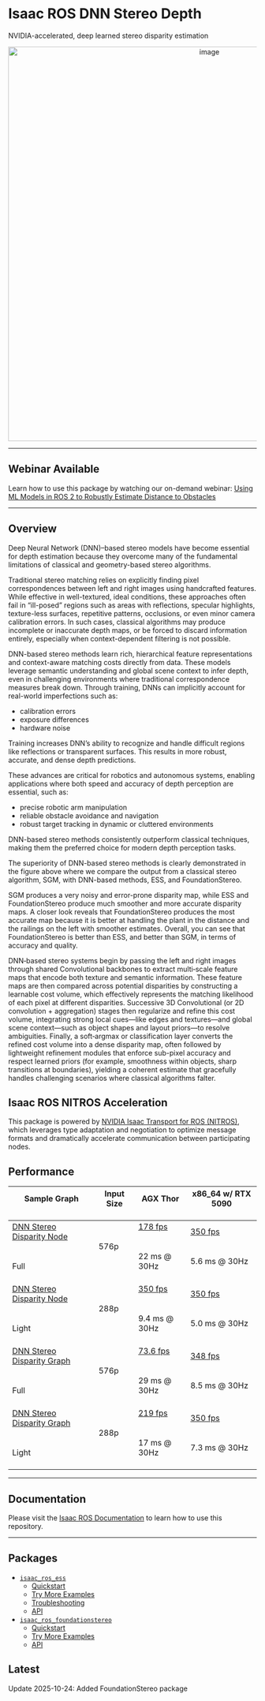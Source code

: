 # Isaac ROS DNN Stereo Depth

NVIDIA-accelerated, deep learned stereo disparity estimation

<div align="center"><a class="reference internal image-reference" href="https://media.githubusercontent.com/media/NVIDIA-ISAAC-ROS/.github/release-4.0/resources/isaac_ros_docs/repositories_and_packages/isaac_ros_dnn_stereo_depth/ess3.0_conf0_r2b_storage_576p.gif/"><img alt="image" src="https://media.githubusercontent.com/media/NVIDIA-ISAAC-ROS/.github/release-4.0/resources/isaac_ros_docs/repositories_and_packages/isaac_ros_dnn_stereo_depth/ess3.0_conf0_r2b_storage_576p.gif/" width="800px"/></a></div>

---

## Webinar Available

Learn how to use this package by watching our on-demand webinar:
[Using ML Models in ROS 2 to Robustly Estimate Distance to Obstacles](https://gateway.on24.com/wcc/experience/elitenvidiabrill/1407606/3998202/isaac-ros-webinar-series)

---

## Overview

Deep Neural Network (DNN)–based stereo models have become essential for depth estimation because they
overcome many of the fundamental limitations of classical and geometry-based stereo algorithms.

Traditional
stereo matching relies on explicitly finding pixel correspondences between left and right images using
handcrafted features. While effective in well-textured, ideal conditions, these approaches often fail in
“ill-posed” regions such as areas with reflections, specular highlights, texture-less surfaces, repetitive
patterns, occlusions, or even minor camera calibration errors. In such cases, classical algorithms may
produce incomplete or inaccurate depth maps, or be forced to discard information entirely, especially
when context-dependent filtering is not possible.

DNN-based stereo methods learn rich, hierarchical feature representations and context-aware
matching costs directly from data. These models
leverage semantic understanding and global scene context to infer depth, even in challenging environments
where traditional correspondence measures break down. Through training, DNNs can implicitly account for
real-world imperfections such as:

* calibration errors
* exposure differences
* hardware noise

Training increases DNN’s ability to
recognize and handle difficult regions like reflections or transparent surfaces. This results in more
robust, accurate, and dense depth predictions.

These advances are critical for robotics and autonomous
systems, enabling applications where both speed and accuracy
of depth perception are essential, such as:

* precise robotic arm manipulation
* reliable obstacle avoidance and navigation
* robust target tracking in dynamic or cluttered environments

DNN-based stereo methods consistently outperform classical techniques,
making them the preferred choice for modern depth perception tasks.

The superiority of DNN-based stereo methods is clearly demonstrated in the figure above where we compare
the output from a classical stereo algorithm, SGM, with DNN-based methods, ESS, and FoundationStereo.

SGM
produces a very noisy and error-prone disparity map, while ESS and FoundationStereo produce much smoother
and more accurate disparity maps. A closer look reveals that FoundationStereo produces the most accurate
map because it is better at handling  the plant in the distance and the railings on the left with smoother
estimates. Overall, you can see that FoundationStereo is better than ESS, and better than SGM, in terms of accuracy and quality.

DNN‐based stereo systems begin by passing the left and right images through shared
Convolutional backbones to extract multi‐scale feature maps that encode both texture and semantic
information. These feature maps are then compared across potential disparities by constructing
a learnable cost volume, which effectively represents the matching likelihood of each pixel at different
disparities. Successive 3D Convolutional (or 2D convolution + aggregation) stages then regularize and
refine this cost volume, integrating strong local cues—like edges and textures—and global scene
context—such as object shapes and layout priors—to resolve ambiguities. Finally, a soft‐argmax or
classification layer converts the refined cost volume into a dense disparity map, often followed by
lightweight refinement modules that enforce sub-pixel accuracy and respect learned priors (for example, smoothness
within objects, sharp transitions at boundaries), yielding a coherent estimate that gracefully handles
challenging scenarios where classical algorithms falter.

## Isaac ROS NITROS Acceleration

This package is powered by [NVIDIA Isaac Transport for ROS (NITROS)](https://developer.nvidia.com/blog/improve-perception-performance-for-ros-2-applications-with-nvidia-isaac-transport-for-ros/), which leverages type adaptation and negotiation to optimize message formats and dramatically accelerate communication between participating nodes.

## Performance

| Sample Graph<br/><br/>                                                                                                                                                                                       | Input Size<br/><br/>   | AGX Thor<br/><br/>                                                                                                                                                       | x86_64 w/ RTX 5090<br/><br/>                                                                                                                                              |
|--------------------------------------------------------------------------------------------------------------------------------------------------------------------------------------------------------------|------------------------|--------------------------------------------------------------------------------------------------------------------------------------------------------------------------|---------------------------------------------------------------------------------------------------------------------------------------------------------------------------|
| [DNN Stereo Disparity Node](https://github.com/NVIDIA-ISAAC-ROS/isaac_ros_benchmark/blob/release-4.0/benchmarks/isaac_ros_ess_benchmark/scripts/isaac_ros_ess_node.py)<br/><br/><br/>Full<br/><br/>          | 576p<br/><br/>         | [178 fps](https://github.com/NVIDIA-ISAAC-ROS/isaac_ros_benchmark/blob/release-4.0/results/isaac_ros_ess_node-agx_thor.json)<br/><br/><br/>22 ms @ 30Hz<br/><br/>        | [350 fps](https://github.com/NVIDIA-ISAAC-ROS/isaac_ros_benchmark/blob/release-4.0/results/isaac_ros_ess_node-x86-5090.json)<br/><br/><br/>5.6 ms @ 30Hz<br/><br/>        |
| [DNN Stereo Disparity Node](https://github.com/NVIDIA-ISAAC-ROS/isaac_ros_benchmark/blob/release-4.0/benchmarks/isaac_ros_ess_benchmark/scripts/isaac_ros_light_ess_node.py)<br/><br/><br/>Light<br/><br/>   | 288p<br/><br/>         | [350 fps](https://github.com/NVIDIA-ISAAC-ROS/isaac_ros_benchmark/blob/release-4.0/results/isaac_ros_light_ess_node-agx_thor.json)<br/><br/><br/>9.4 ms @ 30Hz<br/><br/> | [350 fps](https://github.com/NVIDIA-ISAAC-ROS/isaac_ros_benchmark/blob/release-4.0/results/isaac_ros_light_ess_node-x86-5090.json)<br/><br/><br/>5.0 ms @ 30Hz<br/><br/>  |
| [DNN Stereo Disparity Graph](https://github.com/NVIDIA-ISAAC-ROS/isaac_ros_benchmark/blob/release-4.0/benchmarks/isaac_ros_ess_benchmark/scripts/isaac_ros_ess_graph.py)<br/><br/><br/>Full<br/><br/>        | 576p<br/><br/>         | [73.6 fps](https://github.com/NVIDIA-ISAAC-ROS/isaac_ros_benchmark/blob/release-4.0/results/isaac_ros_ess_graph-agx_thor.json)<br/><br/><br/>29 ms @ 30Hz<br/><br/>      | [348 fps](https://github.com/NVIDIA-ISAAC-ROS/isaac_ros_benchmark/blob/release-4.0/results/isaac_ros_ess_graph-x86-5090.json)<br/><br/><br/>8.5 ms @ 30Hz<br/><br/>       |
| [DNN Stereo Disparity Graph](https://github.com/NVIDIA-ISAAC-ROS/isaac_ros_benchmark/blob/release-4.0/benchmarks/isaac_ros_ess_benchmark/scripts/isaac_ros_light_ess_graph.py)<br/><br/><br/>Light<br/><br/> | 288p<br/><br/>         | [219 fps](https://github.com/NVIDIA-ISAAC-ROS/isaac_ros_benchmark/blob/release-4.0/results/isaac_ros_light_ess_graph-agx_thor.json)<br/><br/><br/>17 ms @ 30Hz<br/><br/> | [350 fps](https://github.com/NVIDIA-ISAAC-ROS/isaac_ros_benchmark/blob/release-4.0/results/isaac_ros_light_ess_graph-x86-5090.json)<br/><br/><br/>7.3 ms @ 30Hz<br/><br/> |

---

## Documentation

Please visit the [Isaac ROS Documentation](https://nvidia-isaac-ros.github.io/repositories_and_packages/isaac_ros_dnn_stereo_depth/index.html) to learn how to use this repository.

---

## Packages

* [`isaac_ros_ess`](https://nvidia-isaac-ros.github.io/repositories_and_packages/isaac_ros_dnn_stereo_depth/isaac_ros_ess/index.html)
  * [Quickstart](https://nvidia-isaac-ros.github.io/repositories_and_packages/isaac_ros_dnn_stereo_depth/isaac_ros_ess/index.html#quickstart)
  * [Try More Examples](https://nvidia-isaac-ros.github.io/repositories_and_packages/isaac_ros_dnn_stereo_depth/isaac_ros_ess/index.html#try-more-examples)
  * [Troubleshooting](https://nvidia-isaac-ros.github.io/repositories_and_packages/isaac_ros_dnn_stereo_depth/isaac_ros_ess/index.html#troubleshooting)
  * [API](https://nvidia-isaac-ros.github.io/repositories_and_packages/isaac_ros_dnn_stereo_depth/isaac_ros_ess/index.html#api)
* [`isaac_ros_foundationstereo`](https://nvidia-isaac-ros.github.io/repositories_and_packages/isaac_ros_dnn_stereo_depth/isaac_ros_foundationstereo/index.html)
  * [Quickstart](https://nvidia-isaac-ros.github.io/repositories_and_packages/isaac_ros_dnn_stereo_depth/isaac_ros_foundationstereo/index.html#quickstart)
  * [Try More Examples](https://nvidia-isaac-ros.github.io/repositories_and_packages/isaac_ros_dnn_stereo_depth/isaac_ros_foundationstereo/index.html#try-more-examples)
  * [API](https://nvidia-isaac-ros.github.io/repositories_and_packages/isaac_ros_dnn_stereo_depth/isaac_ros_foundationstereo/index.html#api)

## Latest

Update 2025-10-24: Added FoundationStereo package
